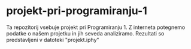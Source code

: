 # projekt-pri-programiranju-1

Ta repozitorij vsebuje projekt pri Programiranju 1.
Z interneta potegnemo podatke o našem projetku in jih seveda analiziramo. Rezultati so predstavljeni v datoteki "projekt.iphy"
